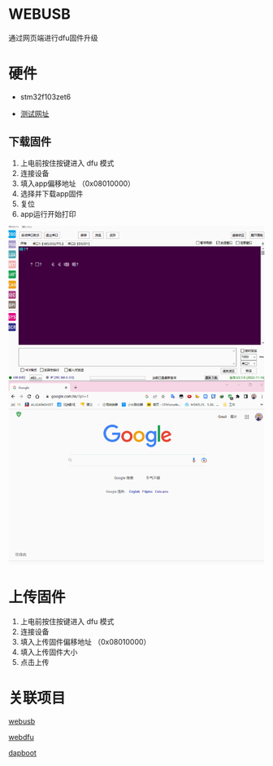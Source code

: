 # WEBUSB
通过网页端进行dfu固件升级

# 硬件

- stm32f103zet6

- [测试网址](https://devanlai.github.io/webdfu/dfu-util/)

## 下载固件

1. 上电前按住按键进入 dfu 模式
2. 连接设备
3. 填入app偏移地址 （0x08010000）
4. 选择并下载app固件
5. 复位
6. app运行开始打印

![222503ns84i5csvais5t4y](assets/222503ns84i5csvais5t4y.gif)

# 上传固件

1. 上电前按住按键进入 dfu 模式
2. 连接设备
3. 填入上传固件偏移地址 （0x08010000）
4. 填入上传固件大小
5. 点击上传

# 关联项目

[webusb](https://github.com/WICG/webusb)

[webdfu](https://github.com/devanlai/webdfu)

[dapboot](https://github.com/devanlai/dapboot)
